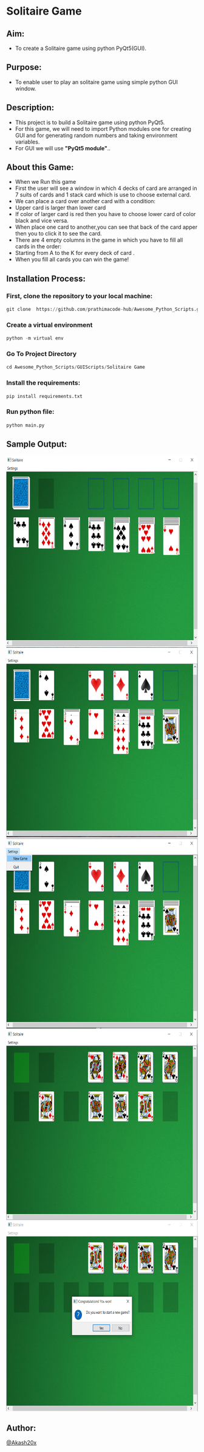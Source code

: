# Solitaire Game

## Aim:

- To create a Solitaire game using python PyQt5(GUI).

## Purpose:

- To enable user to play an solitaire game using simple python GUI window.

## Description:

- This project is to build a Solitaire game using python PyQt5.
- For this game, we will need to import Python modules one for creating GUI and for generating random numbers and taking environment variables.
- For GUI we will use **"PyQt5 module"**..

## About this Game:

- When we Run this game
- First the user will see a window in which 4 decks of card are arranged in 7 suits of cards and 1 stack card which is use to choose external card.
- We can place a card over another card with a condition:
- Upper card is larger than lower card
- If color of larger card is red then you have to choose lower card of color black and vice versa.
- When place one card to another,you can see that back of the card apper then you to click it to see the card.
- There are 4 empty columns in the game in which you have to fill all cards in the order:
- Starting from A to the K for every deck of card .
- When you fill all cards you can win the game!

## Installation Process: 

### First, clone the repository to your local machine:

```python
git clone  https://github.com/prathimacode-hub/Awesome_Python_Scripts.git
```
### Create a virtual environment

```python
python -m virtual env 
```
### Go To Project Directory

```python
cd Awesome_Python_Scripts/GUIScripts/Solitaire Game
```

### Install the requirements:
```python
pip install requirements.txt
```
### Run python file:

```python
python main.py
```

## Sample Output:

<img src="Images/screenshots/view1.png" alt="alt text" height="500">

<img src="Images/screenshots/view2.png" alt="alt text" height="500">

<img src="Images/screenshots/view3.png" alt="alt text" height="500">

<img src="Images/screenshots/view4.png" alt="alt text" height="500">

<img src="Images/screenshots/view5.png" alt="alt text" height="500">


## Author:

[@Akash20x](https://github.com/Akash20x)
